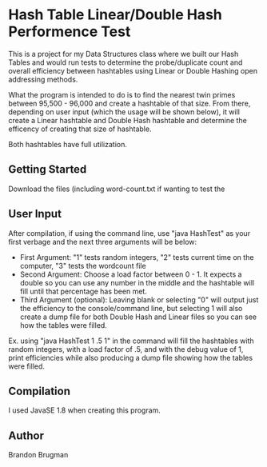 # Hash Table Linear/Double Hash Performence Test

This is a project for my Data Structures class where we built our Hash Tables and would run tests to determine the probe/duplicate count and overall efficiency between hashtables using Linear or Double Hashing open addressing methods. 

What the program is intended to do is to find the nearest twin primes between 95,500 - 96,000 and create a hashtable of that size. From there, depending on user input (which the usage will be shown below), it will create a Linear hashtable and Double Hash hashtable and determine the efficency of creating that size of hashtable. 

Both hashtables have full utilization. 

## Getting Started
Download the files (including word-count.txt if wanting to test the 

## User Input
After compilation, if using the command line, use "java HashTest" as your first verbage and the next three arguments will be below: 

- First Argument: "1" tests random integers, "2" tests current time on the computer, "3" tests the wordcount file
- Second Argument: Choose a load factor between 0 - 1. It expects a double so you can use any number in the middle and the hashtable will fill until that percentage has been met. 
- Third Argument (optional): Leaving blank or selecting "0" will output just the efficiency to the console/command line, but selecting 1 will also create a dump file for both Double Hash and Linear files so you can see how the tables were filled.


Ex. using "java HashTest 1 .5 1" in the command will fill the hashtables with random integers, with a load factor of .5, and with the debug value of 1, print efficiencies while also producing a dump file showing how the tables were filled. 

## Compilation
I used JavaSE 1.8 when creating this program.

## Author
Brandon Brugman
